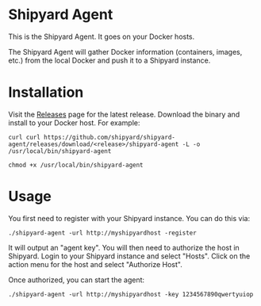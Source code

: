 # Shipyard Agent
This is the Shipyard Agent.  It goes on your Docker hosts.

The Shipyard Agent will gather Docker information (containers, images, etc.) from the local Docker and push it to a Shipyard instance.

# Installation
Visit the [Releases](https://github.com/shipyard/shipyard-agent/releases) page for the latest release.  Download the binary and install to your Docker host.  For example:

```
curl curl https://github.com/shipyard/shipyard-agent/releases/download/<release>/shipyard-agent -L -o /usr/local/bin/shipyard-agent

chmod +x /usr/local/bin/shipyard-agent
```

# Usage
You first need to register with your Shipyard instance.  You can do this via:

`./shipyard-agent -url http://myshipyardhost -register`

It will output an "agent key".  You will then need to authorize the host in 
Shipyard.  Login to your Shipyard instance and select "Hosts".  Click on the 
action menu for the host and select "Authorize Host".

Once authorized, you can start the agent:

`./shipyard-agent -url http://myshipyardhost -key 1234567890qwertyuiop`


